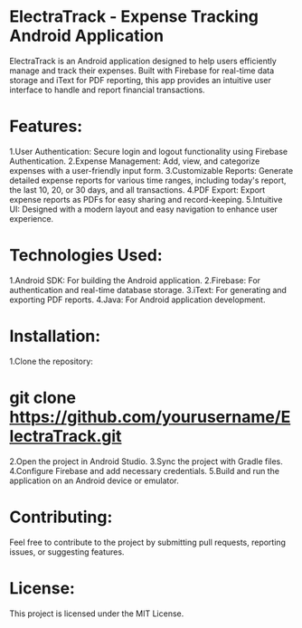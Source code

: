 # ElectraTrack - Expense Tracking Android Application

ElectraTrack is an Android application designed to help users efficiently manage and track their expenses. Built with Firebase for real-time data storage and iText for PDF reporting, this app provides an intuitive user interface to handle and report financial transactions.

# Features:
1.User Authentication: Secure login and logout functionality using Firebase Authentication.
2.Expense Management: Add, view, and categorize expenses with a user-friendly input form.
3.Customizable Reports: Generate detailed expense reports for various time ranges, including today's report, the last 10, 20, or 30 days, and all transactions.
4.PDF Export: Export expense reports as PDFs for easy sharing and record-keeping.
5.Intuitive UI: Designed with a modern layout and easy navigation to enhance user experience.

# Technologies Used:
1.Android SDK: For building the Android application.
2.Firebase: For authentication and real-time database storage.
3.iText: For generating and exporting PDF reports.
4.Java: For Android application development.

# Installation:
1.Clone the repository:
# git clone https://github.com/yourusername/ElectraTrack.git
2.Open the project in Android Studio.
3.Sync the project with Gradle files.
4.Configure Firebase and add necessary credentials.
5.Build and run the application on an Android device or emulator.

# Contributing:
Feel free to contribute to the project by submitting pull requests, reporting issues, or suggesting features.

# License:
This project is licensed under the MIT License.
